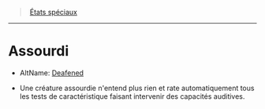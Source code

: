 ﻿---
!Generic
Id: conditions_hd.md#assourdi
ParentLink: conditions_hd.md#États-spéciaux
Name: Assourdi
ParentName: États spéciaux
NameLevel: 1
AltName: '[Deafened](srd_conditions_deafened.md)'
---
> [États spéciaux](hd_conditions.md)

---

# Assourdi

- AltName: [Deafened](srd_conditions_deafened.md)

* Une créature assourdie n'entend plus rien et rate automatiquement tous les tests de caractéristique faisant intervenir des capacités auditives.

